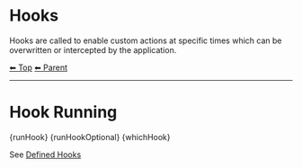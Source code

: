 # Hooks

Hooks are called to enable custom actions at specific times which can be overwritten or intercepted by the application.

<!-- TEMPLATE header 2 -->
[⬅ Top](index.md) [⬅ Parent ](../index.md)
<hr />

# Hook Running

{runHook}
{runHookOptional}
{whichHook}

See [Defined Hooks](hooks.md)
